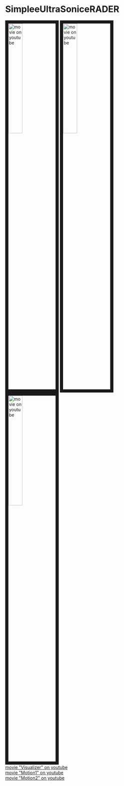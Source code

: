 # SimpleeUltraSoniceRADER

<a href="http://www.youtube.com/watch?feature=player_embedded&v=VczJHrp5EDU
" target="_blank"><img src="http://img.youtube.com/vi/VczJHrp5EDU/0.jpg" 
alt="movie on youtube" width=30% border="10" /></a>
<a href="http://www.youtube.com/watch?feature=player_embedded&v=KlTnPfzQa30
" target="_blank"><img src="http://img.youtube.com/vi/KlTnPfzQa30/0.jpg" 
alt="movie on youtube" width=30% border="10" /></a>
<a href="http://www.youtube.com/watch?feature=player_embedded&v=HX-IKHzJFng
" target="_blank"><img src="http://img.youtube.com/vi/HX-IKHzJFng/0.jpg" 
alt="movie on youtube" width=30% border="10" /></a>  
[movie "Visualizer" on youtube](https://www.youtube.com/watch?v=VczJHrp5EDU)  
[movie "Motion1" on youtube](https://www.youtube.com/watch?v=KlTnPfzQa30)  
[movie "Motion2" on youtube](https://www.youtube.com/watch?v=HX-IKHzJFng)  
